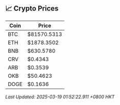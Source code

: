 ## 📈 Crypto Prices

| Coin | Price |
| ---- | ----- |
| BTC | $81570.5313 |
| ETH | $1878.3502 |
| BNB | $630.5780 |
| CRV | $0.4343 |
| ARB | $0.3539 |
| OKB | $50.4623 |
| DOGE | $0.1636 |

_Last Updated: 2025-03-19 01:52:22.911 +0800 HKT_